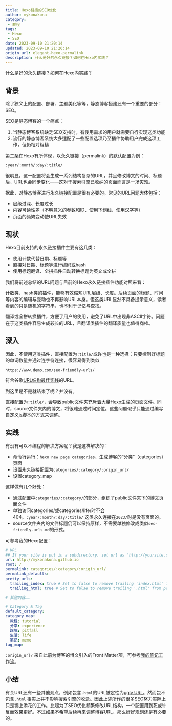 ```yaml
---
title: Hexo链接的SEO优化
author: mykonakona
category: 
 - 教程
tags: 
 - Hexo
 - SEO
date: 2023-09-10 21:20:14
updated: 2023-09-10 21:20:14
origin_url: elegant-hexo-permalink
description: 什么是好的永久链接？如何在Hexo内实践？
---
```


什么是好的永久链接？如何在Hexo内实践？

<!-- more -->

## 背景

除了狭义上的配置、部署、主题美化等等，静态博客搭建还有一个重要的部分：SEO。

SEO是静态博客的一个痛点：

1. 当静态博客系统缺乏SEO支持时，有使用需求的用户就需要自行实现这类功能
2. 流行的静态博客系统大多适配了一些配置选项乃至插件协助用户完成这项工作，但仍相对粗糙

第二条在Hexo有所体现，以永久链接（permalink）的默认配置为例：

`:year/:month/:day/:title/`

很明显，这一配置将会生成一系列结构复杂的URL，并且修改博文的时间、标题后，URL也会同步变化——这对于搜索引擎已收纳的页面而言是一场[灾难][1]。

据此，对静态博客进行永久链接配置是很有必要的。常见的URL问题大体包括：

- 层级过深、长度过长
- 内容可读性差（不明意义的参数和ID、使用下划线、使用汉字等）
- 页面的频繁变动使URL失效

## 现状

Hexo目前支持的永久链接插件主要有这几类：

- 使用计数代替日期、标题等
- 直接对日期、标题等进行编码或hash
- 使用标题翻译、全拼插件自动转换标题为英文或全拼

我们将前述总结的URL问题与目前的Hexo永久链接插件功能对照来看：

计数类、hash类的插件，能够有效缩短URL层级、长度。后续页面的标题、时间等内容的编辑与变动也不再影响URL本身。但这类URL显然不具备提示意义，读者看到的只是随机的字符串，也不利于记忆与查找。

翻译或全拼转换插件，方便了用户的使用，避免了URL中出现非ASCII字符。问题在于这类插件容易生成较长的URL，且翻译类插件的翻译质量也值得商榷。

## 深入

因此，不使用这类插件，直接配置为`:title/`或许也是一种选择：只要控制好标题的单词数量并通过连字符连接，很容易得到类似

`https://www.demo.com/seo-friendly-urls/`

符合谷歌[URL结构最佳实践][2]的URL。

到这里是不是就结束了呢？并没有。

直接配置为`:title/`，会导致public文件夹充斥着大量Hexo生成的页面文件。同时，source文件夹内的博文，将很难通过时间定位。这些问题似乎只能通过编写自定义[js脚本][3]的方式来调整。

## 实践

有没有可以不编程的解决方案呢？我是这样解决的：

- 命令行运行：`hexo new page categories`，生成博客的“分类”（categories）页面
- 设置永久链接配置为`categories/:category/:origin_url/`
- 设置category_map

这样做有几个好处：

- 通过配置中`categories/:category/`的部分，组织了public文件夹下的博文页面文件
- 单独访问categories/或categories/life/时不会404。`:year/:month/:day/:title/` 这类永久连接在`2023/`时是没有页面的。
- source文件夹内的文件标题仍可以保持原样，不需要单独修改成类似`seo-friendly-urls.md`的形式。

可参考我的Hexo配置：

```yaml
# URL
## If your site is put in a subdirectory, set url as 'http://yoursite.com/child' and root as '/child/'
url: http://mykonakona.github.io
root: /
permalink: categories/:category/:origin_url/
permalink_defaults:
pretty_urls:
  trailing_index: true # Set to false to remove trailing 'index.html' from permalinks
  trailing_html: true # Set to false to remove trailing '.html' from permalinks

# 其他内容……

# Category & Tag
default_category: 
category_map:
  教程: tutorial
  分享: experience
  踩坑: pitfall
  生活: life
  笔记: memo
tag_map:
```

`:origin_url/` 来自此前为博客的博文引入的Front Matter项，可参考[我的笔记工作流][4]。

## 小结

有关URL还有一些其他观点，例如包含`.html`的URL被定性为[ugly URL][5]。然而包不包含`.html` 事实上并不影响搜索引擎的收录。因此上述所作的很多SEO努力实际上只是锦上添花的工作。比起为了SEO优化频繁修改URL结构，一个配置用到死或许反而效果更好。不过如果不希望后续再来调整博客URL，那么好好规划还是有必要的。

[1]: https://www.wbolt.com/seo-friendly-urls.html
[2]: https://developers.google.com/search/docs/crawling-indexing/url-structure?hl=en&visit_id=638300113981062992-3301496743&rd=1
[3]: https://prinsss.github.io/hexo-posts-in-subfolder/
[4]: https://mykonakona.github.io/categories/experience/my-notebook-workflow/
[5]: https://gohugo.io/content-management/urls/#ugly-urls
